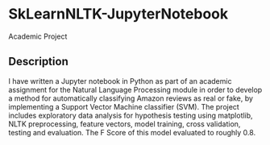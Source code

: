 # SkLearnNLTK-JupyterNotebook

Academic Project

## Description

I have written a Jupyter notebook in Python as part of an academic assignment for the Natural Language Processing module in order to develop a method for automatically classifying Amazon reviews as real or fake, by implementing a Support Vector Machine classifier (SVM). The project includes exploratory data analysis for hypothesis testing using matplotlib, NLTK preprocessing, feature vectors, model training, cross validation, testing and evaluation. The F Score of this model evaluated to roughly 0.8.
